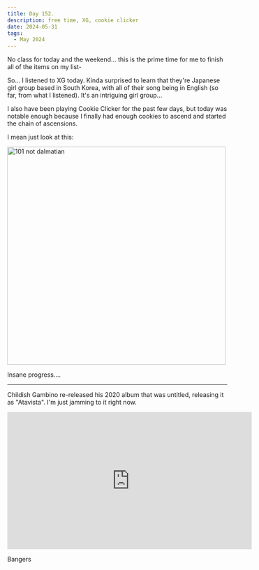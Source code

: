 ```yaml
---
title: Day 152.
description: free time, XG, cookie clicker
date: 2024-05-31
tags: 
  - May 2024
---
```


No class for today and the weekend... this is the prime time for me to finish all of the items on my list-

So... I listened to XG today. Kinda surprised to learn that they're Japanese girl group based in South Korea, with all of their song being in English (so far, from what I listened). It's an intriguing girl group...

I also have been playing Cookie Clicker for the past few days, but today was notable enough because I finally had enough cookies to ascend and started the chain of ascensions.

I mean just look at this:

<a href="https://imgur.com/E2mHOV5"><img src="https://i.imgur.com/E2mHOV5.png" title="101 not dalmatian" width="500px" alt="101 not dalmatian"/></a>

Insane progress....

-----

Childish Gambino re-released his 2020 album that was untitled, releasing it as "Atavista". I'm just jamming to it right now.

<iframe width="560" height="315" src="https://www.youtube.com/embed/cTugYhdMDEY?si=X8s_Kjzg6UMgpe5M" title="YouTube video player" frameborder="0" allow="accelerometer; autoplay; clipboard-write; encrypted-media; gyroscope; picture-in-picture; web-share" referrerpolicy="strict-origin-when-cross-origin" allowfullscreen></iframe>

Bangers
